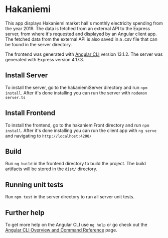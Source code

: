 # Hakaniemi
This app displays Hakaniemi market hall's monthly electricity spending from the year 2019.
The data is fetched from an external API to the Express server, from where it's requested and displayed by an Angular client app.
The fetched data from the external API is also saved in a .csv file that can be found in the server directory.

The frontend was generated with [Angular CLI](https://github.com/angular/angular-cli) version 13.1.2.
The server was generated with Express version 4.17.3.

## Install Server

To install the server, go to the hakaniemiServer directory and run `npm install`.
After it's done installing you can run the server with `nodemon server.ts`

## Install Frontend

To install the frontend, go to the hakaniemiFront directory and run `npm install`.
After it's done installing you can run the client app with `ng serve` and navigating to `http://localhost:4200/`

## Build

Run `ng build` in the frontend directory to build the project. The build artifacts will be stored in the `dist/` directory.

## Running unit tests

Run `npm test` in the server directory to run all server unit tests.

## Further help

To get more help on the Angular CLI use `ng help` or go check out the [Angular CLI Overview and Command Reference](https://angular.io/cli) page.
